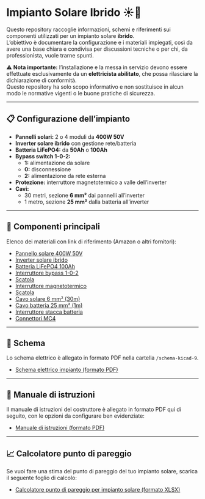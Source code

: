 # Impianto Solare Ibrido ☀️🔋

Questo repository raccoglie informazioni, schemi e riferimenti sui componenti utilizzati per un impianto solare **ibrido**.  
L’obiettivo è documentare la configurazione e i materiali impiegati, così da avere una base chiara e condivisa per discussioni tecniche o per chi, da professionista, vuole trarne spunti.  

⚠️ **Nota importante:** l’installazione e la messa in servizio devono essere effettuate esclusivamente da un **elettricista abilitato**, che possa rilasciare la dichiarazione di conformità.  
Questo repository ha solo scopo informativo e non sostituisce in alcun modo le normative vigenti o le buone pratiche di sicurezza.  

---

## 📋 Configurazione dell’impianto
- **Pannelli solari:** 2 o 4 moduli da **400W 50V**  
- **Inverter solare ibrido** con gestione rete/batteria  
- **Batteria LiFePO4:** da **50Ah** o **100Ah**  
- **Bypass switch 1-0-2:**  
  - **1:** alimentazione da solare  
  - **0:** disconnessione  
  - **2:** alimentazione da rete esterna  
- **Protezione:** interruttore magnetotermico a valle dell’inverter  
- **Cavi:**  
  - 30 metri, sezione **6 mm²** dai pannelli all’inverter  
  - 1 metro, sezione **25 mm²** dalla batteria all’inverter  

---

## 🛒 Componenti principali
Elenco dei materiali con link di riferimento (Amazon o altri fornitori):  

- [Pannello solare 400W 50V](https://amzn.to/4lXqm2D)  
- [Inverter solare ibrido](https://amzn.to/3VvV1Jy)  
- [Batteria LiFePO4 100Ah](https://amzn.to/4g0OCiU)  
- [Interruttore bypass 1-0-2](https://amzn.to/4mLcBFD) 
- [Scatola](https://amzn.to/4nwYfbZ)
- [Interruttore magnetotermico](https://amzn.to/41v1FU0)  
- [Scatola](https://amzn.to/45LVo8Y)
- [Cavo solare 6 mm² (30m)](https://amzn.to/42bMNKe)  
- [Cavo batteria 25 mm² (1m)](https://amzn.to/4mNqKCb)  
- [Interruttore stacca batteria](https://amzn.to/47WVwUk)
- [Connettori MC4](https://amzn.to/45YmNmL)  

---

## 📑 Schema
Lo schema elettrico è allegato in formato PDF nella cartella `/schema-kicad-9`.  

- [Schema elettrico impianto (formato PDF)](https://github.com/fremsoft/solar-energy/blob/main/schema-kicad-9/schema-impianto.pdf)

---


## 📑 Manuale di istruzioni 
Il manuale di istruzioni del costruttore è allegato in formato PDF qui di seguito, con le opzioni da configurare ben evidenziate:

- [Manuale di istruzioni (formato PDF)](https://github.com/fremsoft/solar-energy/blob/main/Manuale_impianto_solare.pdf)

---

## 📈 Calcolatore punto di pareggio
Se vuoi fare una stima del punto di pareggio del tuo impianto solare, scarica il seguente foglio di calcolo:  

- [Calcolatore punto di pareggio per impianto solare (formato XLSX)](https://github.com/fremsoft/solar-energy/raw/refs/heads/main/Calcolo_Pareggio_Inverter_Solare.xlsx)

